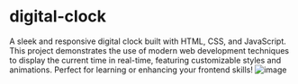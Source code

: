 
# digital-clock
A sleek and responsive digital clock built with HTML, CSS, and JavaScript. This project demonstrates the use of modern web development techniques to display the current time in real-time, featuring customizable styles and animations. Perfect for learning or enhancing your frontend skills!
![image](https://github.com/user-attachments/assets/634ed5a8-ef25-40df-ba45-50a5940c3b88)
